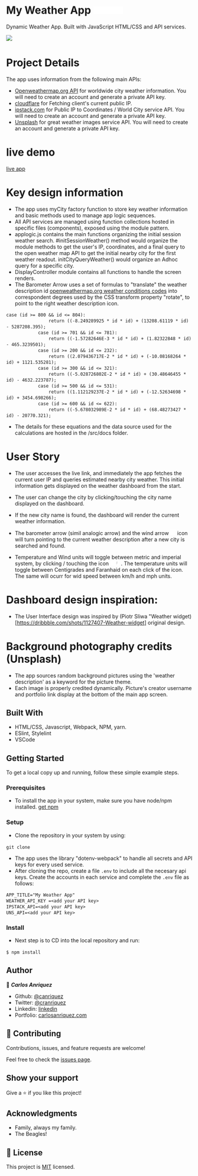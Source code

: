 # My Weather App <img src="./src/icons/sunny.svg" alt="alt text" width="20"><img src="./src/icons/showers.svg" alt="alt text" width="20"><img src="./src/icons/drop.svg" alt="alt text" width="20"><img src="./src/icons/snowy.svg" alt="alt text" width="20">

Dynamic Weather App. Built with JavaScript HTML/CSS and API services. 

![](app_image.gif)

# Project Details

The app uses information from the following main APIs:

- [Openweathermap.org API](https://openweathermap.org/) for worldwide city weather information. You will need to create an account and generate a private API key.
- [cloudflare](https://www.cloudflare.com/) for Fetching client's current public IP.
- [ipstack.com](https://ipstack.com/) for Public IP to Coordinates / World City service  API. You will need to create an account and generate a private API key.
- [Unsplash](https://unsplash.com/documentation#search-photos) for great weather images service API. You will need to create an account and generate a private API key.

# live demo

[live app](http://raw.githack.com/canriquez/my-weather-app/feat_app/dist/index.html)

# Key design information
- The app uses myCity factory function to store key weather information and basic methods used to manage app logic sequences.
- All API services are managed using function collections hosted in specific files (components), exposed using the module pattern.
- applogic.js contains the main functions organizing the initial session weather search. #initSessionWeather() method would organize the module methods to get the user's IP, coordinates, and a final query to the open weather map API to get the initial nearby city for the first weather readout. initCityQueryWeather() would organize an Adhoc query for a specific city.
- DisplayController module contains all functions to handle the screen renders.
- The Barometer Arrow uses a set of formulas to "translate" the weather description id [openweathermap.org weather conditions codes](https://openweathermap.org/weather-conditions) into correspondent degrees used by the CSS transform property "rotate", to point to the right weather description icon.

```
case (id >= 800 && id <= 804):
                return ((-8.249289925 * id * id) + (13208.61119 * id) - 5287208.395);
            case (id >= 701 && id <= 781):
                return ((-1.57282646E-3 * id * id) + (1.82322848 * id) - 465.3239501);
            case (id >= 200 && id <= 232):
                return ((2.079436717E-2 * id * id) + (-10.08168264 * id) + 1121.535281);
            case (id >= 300 && id <= 321):
                return ((-5.028726802E-2 * id * id) + (30.48646455 * id) - 4632.223787);
            case (id >= 500 && id <= 531):
                return ((1.112129237E-2 * id * id) + (-12.52634698 * id) + 3454.698266);
            case (id >= 600 && id <= 622):
                return ((-5.678032989E-2 * id * id) + (68.48273427 * id) - 20770.321);
```
- The details for these equations and the data source used for the calculations are hosted in the /src/docs folder.

# User Story
- The user accesses the live link, and immediately the app fetches the current user IP and queries estimated nearby city weather. This initial information gets displayed on the weather dashboard from the start.
- The user can change the city by clicking/touching the city name displayed on the dashboard.
- If the new city name is found, the dashboard will render the current weather information.

- The barometer arrow (simil analogic arrow) and the wind arrow <img src="./src/icons/wind_arrow.svg" alt="alt text" width="15"> icon will turn pointing to the current weather description after a new city is searched and found.

- Temperature and Wind units will toggle between metric and imperial system, by clicking / touching the icon <img src="./src/icons/system_switch-C.svg" alt="alt text" width="25"> . The temperature units will toggle between Centigrades and Faranhaid on each click of the icon. The same will ocurr for wid speed between km/h and mph units.

# Dashboard design inspiration:
- The User Interface design was inspired by (Piotr Sliwa "Weather widget)[https://dribbble.com/shots/1127407-Weather-widget] original design.

# Background photography credits (Unsplash)
- The app sources random background pictures using the 'weather description' as a keyword for the picture theme.
- Each image is properly credited dynamically. Picture's creator username and portfolio link display at the bottom of the main app screen. 


## Built With

- HTML/CSS, Javascript, Webpack, NPM, yarn.
- ESlint, Stylelint
- VSCode


## Getting Started


To get a local copy up and running, follow these simple example steps.

### Prerequisites
- To install the app in your system, make sure you have node/npm installed. [get npm](https://www.npmjs.com/get-npm)

### Setup
- Clone the repository in your system by using: 

``` git clone  ```
- The app uses the library "dotenv-webpack" to handle all secrets and API keys for every used service.
- After cloning the repo, create a file ```.env``` to include all the necesary api keys. Create the accounts in each service and complete the ```.env``` file as follows:

```
APP_TITLE="My Weather App"
WEATHER_API_KEY =<add your API key>
IPSTACK_API=<add your API key>
UNS_API=<add your API key>
```

### Install
- Next step is to CD into the local repository and run:

``` $ npm install ```



## Author

👤 ***Carlos Anriquez***

- Github: [@canriquez](https://github.com/canriquez)
- Twitter: [@cranriquez](https://twitter.com/cranriquez)
- Linkedin: [linkedin](https://www.linkedin.com/in/carlosanriquez/)
- Portfolio: [carlosanriquez.com](https://www.carlosanriquez.com)

## 🤝 Contributing

Contributions, issues, and feature requests are welcome!

Feel free to check the [issues page](issues/).

## Show your support

Give a ⭐️ if you like this project!

## Acknowledgments

- Family, always my family.
- The Beagles!

## 📝 License

This project is [MIT](./LICENSE) licensed.
